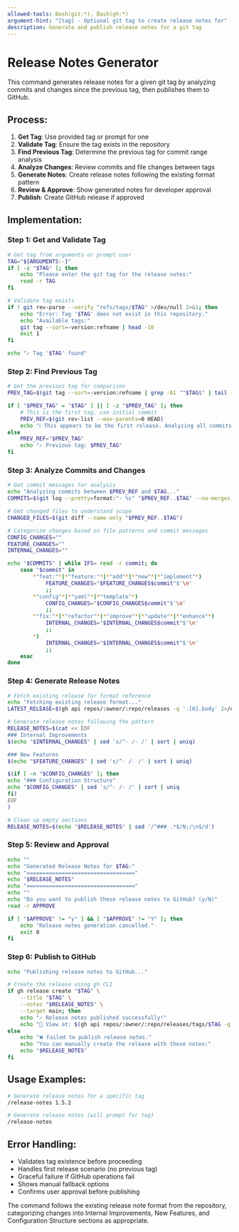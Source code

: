 ```yaml
---
allowed-tools: Bash(git:*), Bash(gh:*)
argument-hint: "[tag] - Optional git tag to create release notes for"
description: Generate and publish release notes for a git tag
---
```


# Release Notes Generator

This command generates release notes for a given git tag by analyzing commits and changes since the previous tag, then publishes them to GitHub.

## Process:

1. **Get Tag**: Use provided tag or prompt for one
2. **Validate Tag**: Ensure the tag exists in the repository
3. **Find Previous Tag**: Determine the previous tag for commit range analysis
4. **Analyze Changes**: Review commits and file changes between tags
5. **Generate Notes**: Create release notes following the existing format pattern
6. **Review & Approve**: Show generated notes for developer approval
7. **Publish**: Create GitHub release if approved

## Implementation:

### Step 1: Get and Validate Tag

```bash
# Get tag from arguments or prompt user
TAG="${ARGUMENTS:-}"
if [ -z "$TAG" ]; then
    echo "Please enter the git tag for the release notes:"
    read -r TAG
fi

# Validate tag exists
if ! git rev-parse --verify "refs/tags/$TAG" >/dev/null 2>&1; then
    echo "Error: Tag '$TAG' does not exist in this repository."
    echo "Available tags:"
    git tag --sort=-version:refname | head -10
    exit 1
fi

echo "✓ Tag '$TAG' found"
```

### Step 2: Find Previous Tag

```bash
# Get the previous tag for comparison
PREV_TAG=$(git tag --sort=-version:refname | grep -A1 "^$TAG$" | tail -1)

if [ "$PREV_TAG" = "$TAG" ] || [ -z "$PREV_TAG" ]; then
    # This is the first tag, use initial commit
    PREV_REF=$(git rev-list --max-parents=0 HEAD)
    echo "ℹ This appears to be the first release. Analyzing all commits from the beginning."
else
    PREV_REF="$PREV_TAG"
    echo "✓ Previous tag: $PREV_TAG"
fi
```

### Step 3: Analyze Commits and Changes

```bash
# Get commit messages for analysis
echo "Analyzing commits between $PREV_REF and $TAG..."
COMMITS=$(git log --pretty=format:"- %s" "$PREV_REF..$TAG" --no-merges)

# Get changed files to understand scope
CHANGED_FILES=$(git diff --name-only "$PREV_REF..$TAG")

# Categorize changes based on file patterns and commit messages
CONFIG_CHANGES=""
FEATURE_CHANGES=""
INTERNAL_CHANGES=""

echo "$COMMITS" | while IFS= read -r commit; do
    case "$commit" in
        *"feat:"*|*"feature:"*|*"add"*|*"new"*|*"implement"*)
            FEATURE_CHANGES="$FEATURE_CHANGES$commit"$'\n'
            ;;
        *"config"*|*"yaml"*|*"template"*)
            CONFIG_CHANGES="$CONFIG_CHANGES$commit"$'\n'
            ;;
        *"fix:"*|*"refactor"*|*"improve"*|*"update"*|*"enhance"*)
            INTERNAL_CHANGES="$INTERNAL_CHANGES$commit"$'\n'
            ;;
        *)
            INTERNAL_CHANGES="$INTERNAL_CHANGES$commit"$'\n'
            ;;
    esac
done
```

### Step 4: Generate Release Notes

```bash
# Fetch existing release for format reference
echo "Fetching existing release format..."
LATEST_RELEASE=$(gh api repos/:owner/:repo/releases -q '.[0].body' 2>/dev/null || echo "")

# Generate release notes following the pattern
RELEASE_NOTES=$(cat << EOF
### Internal Improvements
$(echo "$INTERNAL_CHANGES" | sed 's/^- /- /' | sort | uniq)

### New Features
$(echo "$FEATURE_CHANGES" | sed 's/^- /- /' | sort | uniq)

$(if [ -n "$CONFIG_CHANGES" ]; then
echo "### Configuration Structure"
echo "$CONFIG_CHANGES" | sed 's/^- /- /' | sort | uniq
fi)
EOF
)

# Clean up empty sections
RELEASE_NOTES=$(echo "$RELEASE_NOTES" | sed '/^### .*$/N;/\n$/d')
```

### Step 5: Review and Approval

```bash
echo ""
echo "Generated Release Notes for $TAG:"
echo "=================================="
echo "$RELEASE_NOTES"
echo "=================================="
echo ""
echo "Do you want to publish these release notes to GitHub? (y/N)"
read -r APPROVE

if [ "$APPROVE" != "y" ] && [ "$APPROVE" != "Y" ]; then
    echo "Release notes generation cancelled."
    exit 0
fi
```

### Step 6: Publish to GitHub

```bash
echo "Publishing release notes to GitHub..."

# Create the release using gh CLI
if gh release create "$TAG" \
    --title "$TAG" \
    --notes "$RELEASE_NOTES" \
    --target main; then
    echo "✓ Release notes published successfully!"
    echo "🔗 View at: $(gh api repos/:owner/:repo/releases/tags/$TAG -q '.html_url')"
else
    echo "❌ Failed to publish release notes."
    echo "You can manually create the release with these notes:"
    echo "$RELEASE_NOTES"
fi
```

## Usage Examples:

```bash
# Generate release notes for a specific tag
/release-notes 1.5.2

# Generate release notes (will prompt for tag)
/release-notes
```

## Error Handling:

- Validates tag existence before proceeding
- Handles first release scenario (no previous tag)
- Graceful failure if GitHub operations fail
- Shows manual fallback options
- Confirms user approval before publishing

The command follows the existing release note format from the repository, categorizing changes into Internal Improvements, New Features, and Configuration Structure sections as appropriate.